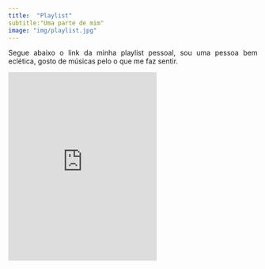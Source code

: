 ```yaml
---
title:  "Playlist"
subtitle:"Uma parte de mim"
image: "img/playlist.jpg"
---
```


<div style = "text-align: justify;">

Segue abaixo o link da minha playlist pessoal, sou uma pessoa bem eclética, gosto de músicas pelo o que me faz sentir.  <br>


<iframe src="https://open.spotify.com/embed/playlist/36uYNX0Y4uSnUUkFkGJHrJ" width="300" height="380" frameborder="0" allowtransparency="true" allow="encrypted-media"></iframe>